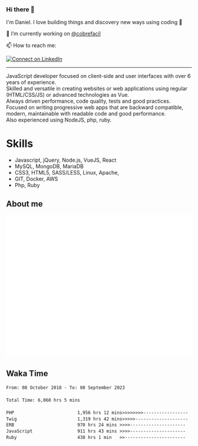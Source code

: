 ### Hi there 👋

I'm Daniel. I love building things and discovery new ways using coding :raised_hands: 

🔭 I’m currently working on [@cobrefacil](https://www.cobrefacil.com.br/)

📫 How to reach me:

[![Connect on LinkedIn](https://img.shields.io/badge/--linkedin?label=LinkedIn&logo=LinkedIn&style=social)](https://www.linkedin.com/in/daniel-cerverizzo/)

---

JavaScript developer focused on client-side and user interfaces with over 6 years of experience.  
Skilled and versatile in creating websites or web applications using regular (HTML/CSS/JS) or advanced technologies as Vue.  
Always driven performance, code quality, tests and good practices.  
 Focused on writing progressive web apps that are backward compatible, modern, maintainable with readable code and good performance.  
Also experienced using NodeJS, php, ruby. 


# Skills

 - Javascript, jQuery, Node.js, VueJS, React
 - MySQL, MongoDB, MariaDB    
 - CSS3, HTML5, SASS/LESS,  Linux, Apache,
 - GIT, Docker, AWS
 - Php, Ruby

## About me

![Metrics](/github-metrics.svg)

## Waka Time

<!--START_SECTION:waka-->

```txt
From: 08 October 2018 - To: 08 September 2023

Total Time: 6,060 hrs 5 mins

PHP                        1,956 hrs 12 mins>>>>>>>>-----------------   32.28 %
Twig                       1,319 hrs 42 mins>>>>>--------------------   21.78 %
ERB                        970 hrs 24 mins >>>>---------------------   16.01 %
JavaScript                 911 hrs 43 mins >>>>---------------------   15.04 %
Ruby                       438 hrs 1 min   >>-----------------------   07.23 %
```

<!--END_SECTION:waka-->

